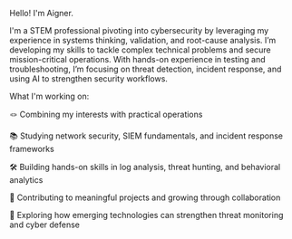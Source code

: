 Hello! I'm Aigner.

I'm a STEM professional pivoting into cybersecurity by leveraging my experience in systems thinking, validation, and root-cause analysis. I’m developing my skills to tackle complex technical problems and secure mission-critical operations. With hands-on experience in testing and troubleshooting, I’m focusing on threat detection, incident response, and using AI to strengthen security workflows.

What I'm working on:

🪢 Combining my interests with practical operations

📚 Studying network security, SIEM fundamentals, and incident response frameworks

🛠️ Building hands-on skills in log analysis, threat hunting, and behavioral analytics

🤝 Contributing to meaningful projects and growing through collaboration

🚀 Exploring how emerging technologies can strengthen threat monitoring and cyber defense
